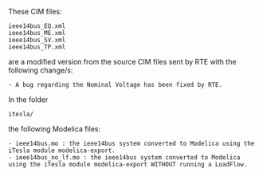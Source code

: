 These CIM files:

	ieee14bus_EQ.xml
	ieee14bus_ME.xml
	ieee14bus_SV.xml
	ieee14bus_TP.xml
	
are a modified version from the source CIM files sent by RTE with the following change/s:

	- A bug regarding the Nominal Voltage has been fixed by RTE.
	
In the folder 
	
	itesla/
	
the following Modelica files:

	- ieee14bus.mo : the ieee14bus system converted to Modelica using the iTesla module modelica-export.
	- ieee14bus_no_lf.mo : the ieee14bus system converted to Modelica using the iTesla module modelica-export WITHOUT running a LoadFlow.